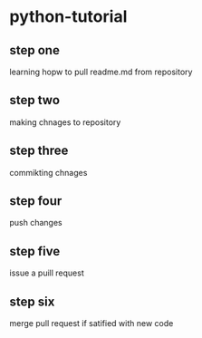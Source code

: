 # python-tutorial


## step one 
learning hopw to pull readme.md from repository

## step two
 making chnages to repository

## step three 
commikting chnages

## step four
push changes

## step five
issue a puill request

## step six
merge pull request if satified with new code

